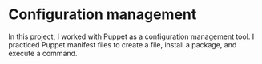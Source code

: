 # Configuration management

In this project, I worked with Puppet as a configuration management tool. I practiced Puppet manifest files to create a file, install a
package, and execute a command.
